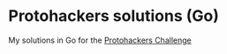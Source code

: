 # Protohackers solutions (Go)

My solutions in Go for the [Protohackers Challenge](https://protohackers.com/)